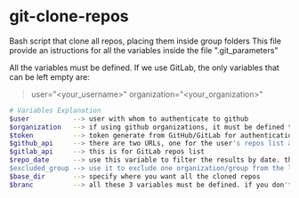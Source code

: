 git-clone-repos
===========

Bash script that clone all repos, placing them inside group folders
This file provide an istructions for all the variables inside the file ".git_parameters"

All the variables must be defined.
If we use GitLab, the only variables that can be left empty are:
> user="<your_username>"
> organization="<your_organization>"

```bash
# Variables Explanation
$user           --> user with whom to authenticate to github 
$organization   --> if using github organizations, it must be defined to see repositories
$token          --> token generate from GitHub/GitLab for authentication
$github_api     --> there are two URLs, one for the user's repos list and another for the organization's repos list 
$gitlab_api     --> this is for GitLab repos list
$repo_date      --> use this variable to filter the results by date. the date format is YYYY-MM-DD, you can insert it all or even a part, eg. 2022 or 2022-05. if you don't want any filter you can put "date" as value
$excluded_group --> use it to exclude one organization/group from the list. if you don't want any filter you must put a random word as value eg. "pippo"
$base_dir       --> specify where you want all the cloned repos
$branc          --> all these 3 variables must be defined. if you don't know or don't have a branch priority, you can put a random word as a value to be able to clone the default branch eg. "pippo"
```
